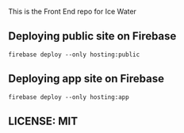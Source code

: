 This is the Front End repo for Ice Water

## Deploying public site on Firebase

```
firebase deploy --only hosting:public
```

## Deploying app site on Firebase

```
firebase deploy --only hosting:app
```

## LICENSE: MIT